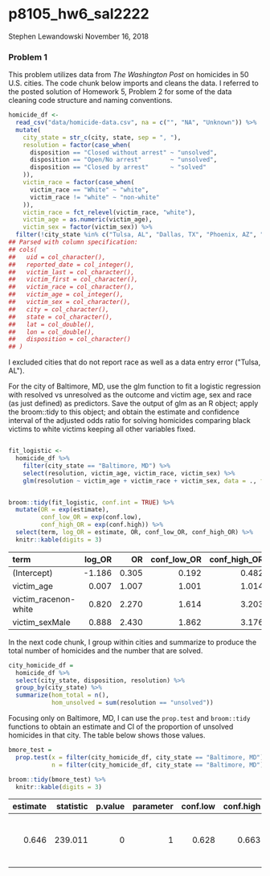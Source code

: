 p8105\_hw6\_sal2222
================
Stephen Lewandowski
November 16, 2018

### Problem 1

This problem utilizes data from *The Washington Post* on homicides in 50 U.S. cities. The code chunk below imports and cleans the data. I referred to the posted solution of Homework 5, Problem 2 for some of the data cleaning code structure and naming conventions.

``` r
homicide_df <- 
  read_csv("data/homicide-data.csv", na = c("", "NA", "Unknown")) %>%
  mutate(
    city_state = str_c(city, state, sep = ", "),
    resolution = factor(case_when(
      disposition == "Closed without arrest" ~ "unsolved",
      disposition == "Open/No arrest"        ~ "unsolved",
      disposition == "Closed by arrest"      ~ "solved"
    )),
    victim_race = factor(case_when(
      victim_race == "White" ~ "white",
      victim_race != "white" ~ "non-white"
    )),
    victim_race = fct_relevel(victim_race, "white"),
    victim_age = as.numeric(victim_age),
    victim_sex = factor(victim_sex)) %>% 
  filter(!city_state %in% c("Tulsa, AL", "Dallas, TX", "Phoenix, AZ", "Kansas City, MO")) 
## Parsed with column specification:
## cols(
##   uid = col_character(),
##   reported_date = col_integer(),
##   victim_last = col_character(),
##   victim_first = col_character(),
##   victim_race = col_character(),
##   victim_age = col_integer(),
##   victim_sex = col_character(),
##   city = col_character(),
##   state = col_character(),
##   lat = col_double(),
##   lon = col_double(),
##   disposition = col_character()
## )
```

I excluded cities that do not report race as well as a data entry error ("Tulsa, AL").

For the city of Baltimore, MD, use the glm function to fit a logistic regression with resolved vs unresolved as the outcome and victim age, sex and race (as just defined) as predictors. Save the output of glm as an R object; apply the broom::tidy to this object; and obtain the estimate and confidence interval of the adjusted odds ratio for solving homicides comparing black victims to white victims keeping all other variables fixed.

``` r

fit_logistic <- 
  homicide_df %>% 
    filter(city_state == "Baltimore, MD") %>% 
    select(resolution, victim_age, victim_race, victim_sex) %>% 
    glm(resolution ~ victim_age + victim_race + victim_sex, data = ., family = binomial()) 
```

``` r

broom::tidy(fit_logistic, conf.int = TRUE) %>% 
  mutate(OR = exp(estimate),
         conf_low_OR = exp(conf.low),
         conf_high_OR = exp(conf.high)) %>%
  select(term, log_OR = estimate, OR, conf_low_OR, conf_high_OR) %>% 
  knitr::kable(digits = 3)
```

| term                  |  log\_OR|     OR|  conf\_low\_OR|  conf\_high\_OR|
|:----------------------|--------:|------:|--------------:|---------------:|
| (Intercept)           |   -1.186|  0.305|          0.192|           0.482|
| victim\_age           |    0.007|  1.007|          1.001|           1.014|
| victim\_racenon-white |    0.820|  2.270|          1.614|           3.203|
| victim\_sexMale       |    0.888|  2.430|          1.862|           3.176|

In the next code chunk, I group within cities and summarize to produce the total number of homicides and the number that are solved.

``` r
city_homicide_df = 
  homicide_df %>% 
  select(city_state, disposition, resolution) %>% 
  group_by(city_state) %>% 
  summarize(hom_total = n(),
            hom_unsolved = sum(resolution == "unsolved"))
```

Focusing only on Baltimore, MD, I can use the `prop.test` and `broom::tidy` functions to obtain an estimate and CI of the proportion of unsolved homicides in that city. The table below shows those values.

``` r
bmore_test = 
  prop.test(x = filter(city_homicide_df, city_state == "Baltimore, MD") %>% pull(hom_unsolved),
            n = filter(city_homicide_df, city_state == "Baltimore, MD") %>% pull(hom_total)) 

broom::tidy(bmore_test) %>% 
  knitr::kable(digits = 3)
```

|  estimate|  statistic|  p.value|  parameter|  conf.low|  conf.high| method                                               | alternative |
|---------:|----------:|--------:|----------:|---------:|----------:|:-----------------------------------------------------|:------------|
|     0.646|    239.011|        0|          1|     0.628|      0.663| 1-sample proportions test with continuity correction | two.sided   |

